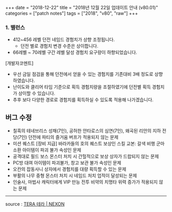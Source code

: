 +++
date = "2018-12-22"
title = "2018년 12월 22일 업데이트 안내 (v80.01)"
categories = ["patch notes"]
tags = ["2018", "v80", "raw"]
+++

### 1. 밸런스
- 412~456 레벨 던전 네임드 경험치가 상향 조정됩니다.
  - 던전 별로 경험치 변경 수준은 상이합니다.
- 66레벨 ~ 70레벨 구간 레벨 달성 경험치 요구량이 하향되었습니다.

[개발자코멘트]
- 우선 금일 점검을 통해 던전에서 얻을 수 있는 경험치를 기존대비 3배 정도로 상향하였습니다.
- 난이도와 클리어 타임 기준으로 획득 경험치량을 조절하였기에 던전별 획득 경험치가 상이할 수 있습니다.
- 추후 보다 다양한 경로로 경험치를 획득하실 수 있도록 적용해 나가겠습니다.

## 버그 수정

- 칠흑의 테네브리스 성채(7인), 공허한 안타로스의 심연(7인), 왜곡된 리안의 지하 전당(7인) 던전에 파티의 즐거움 버프가 적용되지 않는 문제
- 미션 퀘스트 [장비 지급] 바라카들의 호의 퀘스트 보상인 스킬 교본: 갈색 비행 군마 소환 아이템이 파괴 불가 속성인 문제
- 공격대로 필드 보스 몬스터 처치 시 간헐적으로 보상 상자가 드랍되지 않는 문제
- PC방 대여 아이템이 파괴불가, 창고 보관 불가 속성인 문제 
- 오칸의 잡동사니 상자에서 경험치를 대량 획득할 수 있는 문제
- 부활의 나무 중형 몬스터 처치 시 네임드 처치 업적이 달성되는 문제
- 인술사, 마법사 캐릭터에게 VIP 만능 전투 비약의 치명타 위력 증가가 적용되지 않는 문제

----

source : [TERA 테라 | NEXON](http://tera.nexon.com/news/update/view.aspx?n4articlesn=371)
